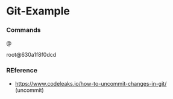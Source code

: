 # Git-Example

### Commands

<user>@<hostname>

root@630a1f8f0dcd
   
   

### REference

- https://www.codeleaks.io/how-to-uncommit-changes-in-git/ (uncommit)


